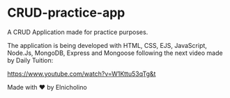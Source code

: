 # CRUD-practice-app
A CRUD Application made for practice purposes.

The application is being developed with HTML, CSS, EJS, JavaScript, Node.Js, MongoDB, Express and Mongoose following the next video made by Daily Tuition:

https://www.youtube.com/watch?v=W1Kttu53qTg&t

Made with ❤ by Elnicholino
